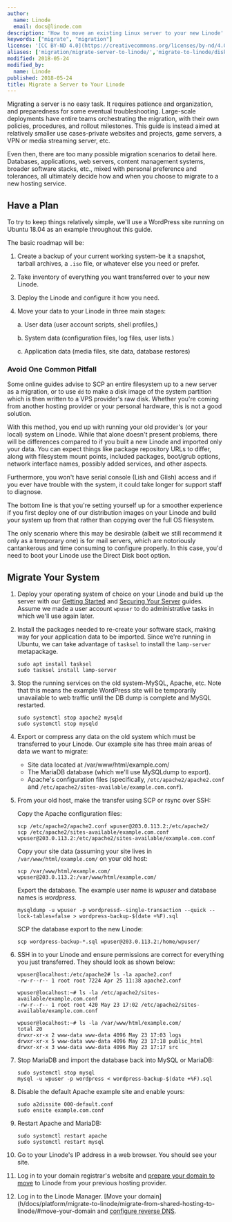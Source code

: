```yaml
---
author:
  name: Linode
  email: docs@linode.com
description: 'How to move an existing Linux server to your new Linode'
keywords: ["migrate", "migration"]
license: '[CC BY-ND 4.0](https://creativecommons.org/licenses/by-nd/4.0)'
aliases: ['migration/migrate-server-to-linode/','migrate-to-linode/disk-images/migrating-a-server-to-your-linode/','platform/disk-images/migrating-a-server-to-your-linode/']
modified: 2018-05-24
modified_by:
  name: Linode
published: 2018-05-24
title: Migrate a Server to Your Linode
---
```


Migrating a server is no easy task. It requires patience and organization, and preparedness for some eventual troubleshooting. Large-scale deployments have entire teams orchestrating the migration, with their own policies, procedures, and rollout milestones. This guide is instead aimed at relatively smaller use cases-private websites and projects, game servers, a VPN or media streaming server, etc.

Even then, there are too many possible migration scenarios to detail here. Databases, applications, web servers, content management systems, broader software stacks, etc., mixed with personal preference and tolerances, all ultimately decide how and when you choose to migrate to a new hosting service.

## Have a Plan

To try to keep things relatively simple, we'll use a WordPress site running on Ubuntu 18.04 as an example throughout this guide.

The basic roadmap will be:

1.  Create a backup of your current working system-be it a snapshot, tarball archives, a `.iso` file, or whatever else you need or prefer.

2.  Take inventory of everything you want transferred over to your new Linode.

3.  Deploy the Linode and configure it how you need.

4.  Move your data to your Linode in three main stages:

    a.  User data (user account scripts, shell profiles,)

    b.  System data (configuration files, log files, user lists.)

    c.  Application data (media files, site data, database restores)


### Avoid One Common Pitfall

Some online guides advise to SCP an entire filesystem up to a new server as a migration, or to use `dd` to make a disk image of the system partition which is then written to a VPS provider's raw disk. Whether you're coming from another hosting provider or your personal hardware, this is not a good solution.

With this method, you end up with running your old provider's (or your local) system on Linode. While that alone doesn't present problems, there will be differences compared to if you built a new Linode and imported only your data. You can expect things like package repository URLs to differ, along with filesystem mount points, included packages, boot/grub options, network interface names, possibly added services, and other aspects.

Furthermore, you won't have serial console (Lish and Glish) access and if you ever have trouble with the system, it could take longer for support staff to diagnose.

The bottom line is that you're setting yourself up for a smoother experience if you first deploy one of our distribution images on your Linode and build your system up from that rather than copying over the full OS filesystem.

The only scenario where this may be desirable (albeit we still recommend it only as a temporary one) is for mail servers, which are notoriously cantankerous and time consuming to configure properly. In this case, you'd need to boot your Linode use the Direct Disk boot option.


## Migrate Your System

1.  Deploy your operating system of choice on your Linode and build up the server with our [Getting Started](/docs/getting-started/) and [Securing Your Server](/docs/security/securing-your-server/) guides. Assume we made a user account `wpuser` to do administrative tasks in which we'll use again later.

2.  Install the packages needed to re-create your software stack, making way for your application data to be imported. Since we're running in Ubuntu, we can take advantage of `tasksel` to install the `lamp-server` metapackage. 

        sudo apt install tasksel
        sudo tasksel install lamp-server

3.  Stop the running services on the old system-MySQL, Apache, etc. Note that this means the example WordPress site will be temporarily unavailable to web traffic until the DB dump is complete and MySQL restarted.

        sudo systemctl stop apache2 mysqld
        sudo systemctl stop mysqld

4.  Export or compress any data on the old system which must be transferred to your Linode. Our example site has three main areas of data we want to migrate:

    - Site data located at /var/www/html/example.com/
    - The MariaDB database (which we'll use MySQLdump to export).
    - Apache's configuration files (specifically, `/etc/apache2/apache2.conf` and `/etc/apache2/sites-available/example.com.conf`).

5.  From your old host, make the transfer using SCP or rsync over SSH:

    Copy the Apache configuration files:

        scp /etc/apache2/apache2.conf wpuser@203.0.113.2:/etc/apache2/
        scp /etc/apache2/sites-available/example.com.conf wpuser@203.0.113.2:/etc/apache2/sites-available/example.com.conf

    Copy your site data (assuming your site lives in `/var/www/html/example.com/` on your old host:

        scp /var/www/html/example.com/ wpuser@203.0.113.2:/var/www/html/example.com/

    Export the database. The example user name is *wpuser* and database names is *wordpress*.

        mysqldump -u wpuser -p wordpressd--single-transaction --quick --lock-tables=false > wordpress-backup-$(date +%F).sql

    SCP the database export to the new Linode:

        scp wordpress-backup-*.sql wpuser@203.0.113.2:/home/wpuser/

6.  SSH in to your Linode and ensure permissions are correct for everything you just transferred. They should look as shown below:

        wpuser@localhost:/etc/apache2# ls -la apache2.conf
        -rw-r--r-- 1 root root 7224 Apr 25 11:38 apache2.conf
        
        wpuser@localhost:~# ls -la /etc/apache2/sites-available/example.com.conf
        -rw-r--r-- 1 root root 420 May 23 17:02 /etc/apache2/sites-available/example.com.conf
        
        wpuser@localhost:~# ls -la /var/www/html/example.com/
        total 20
        drwxr-xr-x 2 www-data www-data 4096 May 23 17:03 logs
        drwxr-xr-x 5 www-data www-data 4096 May 23 17:18 public_html
        drwxr-xr-x 3 www-data www-data 4096 May 23 17:17 src

7.  Stop MariaDB and import the database back into MySQL or MariaDB:

        sudo systemctl stop mysql
        mysql -u wpuser -p wordpress < wordpress-backup-$(date +%F).sql

8.  Disable the default Apache example site and enable yours:

        sudo a2dissite 000-default.conf
        sudo ensite example.com.conf

9.  Restart Apache and MariaDB:

        sudo systemctl restart apache
        sudo systemctl restart mysql

10. Go to your Linode's IP address in a web browser. You should see your site.

11. Log in to your domain registrar's website and [prepare your domain to move](/docs/platform/migrate-to-linode/migrate-from-shared-hosting-to-linode/#prepare-your-domain-name-to-move) to Linode from your previous hosting provider.

11.  Log in to the Linode Manager. [Move your domain](h/docs/platform/migrate-to-linode/migrate-from-shared-hosting-to-linode/#move-your-domain and [configure reverse DNS](/docs/networking/dns/configure-your-linode-for-reverse-dns/).
